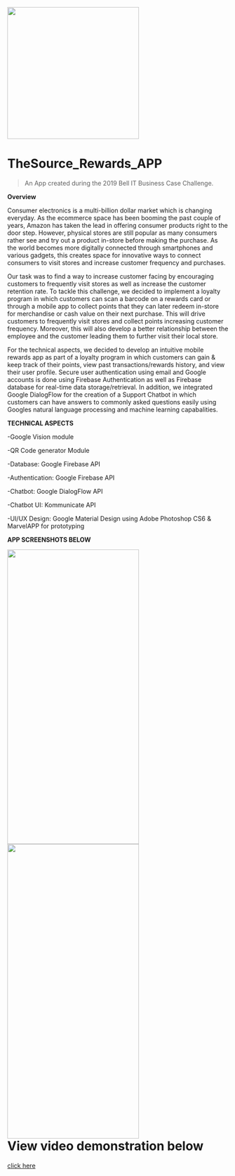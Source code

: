 <a href="https://www.thesource.ca/?gclid=CjwKCAjw1f_pBRAEEiwApp0JKMZDnwffMCtRfKan03VKUJXX8UP30-0bd1o0VMssd4cLBlNWFNpjhhoCHiAQAvD_BwE&gclsrc=aw.ds"><img src="https://i.ibb.co/884tVvM/appicon.jpg" width="300" height="300"></a>

# TheSource_Rewards_APP

> An App created during the 2019 Bell IT Business Case Challenge.

**Overview**

Consumer electronics is a multi-billion dollar market which is changing everyday. As the ecommerce space has been booming the past
couple of years, Amazon has taken the lead in offering consumer products right to the door step. However, physical
stores are still popular as many consumers rather see and try out a product in-store before making the purchase. As the world
becomes more digitally connected through smartphones and various gadgets, this creates space for innovative ways to connect
consumers to visit stores and increase customer frequency and purchases.


Our task was to find a way to increase customer facing by encouraging customers to frequently visit stores
as well as increase the customer retention rate. To tackle this challenge, we decided to implement a loyalty program in which
customers can scan a barcode on a rewards card or through a mobile app to collect points that they can later redeem in-store for merchandise or cash value on their
next purchase. This will drive customers to frequently visit stores and collect points increasing customer frequency. Moreover, this will also develop a better relationship
between the employee and the customer leading them to further visit their local store.

For the technical aspects, we decided to develop an intuitive mobile rewards app as part of a loyalty program in which customers can gain & keep track of their points, view 
past transactions/rewards history, and view their user profile. Secure user authentication using email and Google accounts is done
using Firebase Authentication as well as Firebase database for real-time data storage/retrieval.
In addition, we integrated Google DialogFlow for the creation of a Support Chatbot in which customers can have answers to commonly
asked questions easily using Googles natural language processing and machine learning capabalities.



**TECHNICAL ASPECTS**

-Google Vision module

-QR Code generator Module

-Database: Google Firebase API

-Authentication: Google Firebase API

-Chatbot: Google DialogFlow API

-Chatbot UI: Kommunicate API

-UI/UX Design: Google Material Design using Adobe Photoshop CS6 & MarvelAPP for prototyping

**APP SCREENSHOTS BELOW**
<div>
  <div style="float:left;"> <!-- Could also use a div class associated with a css with float to make the side by side image -->
    <a href="https://www.kapwing.com/videos/5d3f37d6488f85001355972c"><img src="https://i.ibb.co/pLBDz54/Screenshot-20190730-203925-Source-Rewards.jpg" width="300" height="670">       <img src="https://i.ibb.co/ckT5m4r/Screenshot-20190730-203905-Source-Rewards.jpg" width="300" height="670"></a> 
  </div>
</div>

<h1>View video demonstration below</h1><a href="https://www.kapwing.com/videos/5d3f37d6488f85001355972c">  click here</a>

